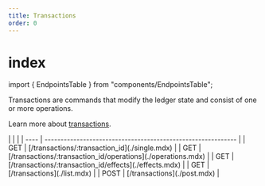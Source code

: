 ```yaml
---
title: Transactions
order: 0
---
```


# index

import { EndpointsTable } from "components/EndpointsTable";

Transactions are commands that modify the ledger state and consist of one or more operations.

Learn more about [transactions](../../../docs/glossary/transactions.md).

 \| \| \| \| ---- \| ------------------------------------------------------------ \| \| GET \| \[/transactions/:transaction\_id\]\(./single.mdx\) \| \| GET \| \[/transactions/:transaction\_id/operations\]\(./operations.mdx\) \| \| GET \| \[/transactions/:transaction\_id/effects\]\(./effects.mdx\) \| \| GET \| \[/transactions\]\(./list.mdx\) \| \| POST \| \[/transactions\]\(./post.mdx\) \|

